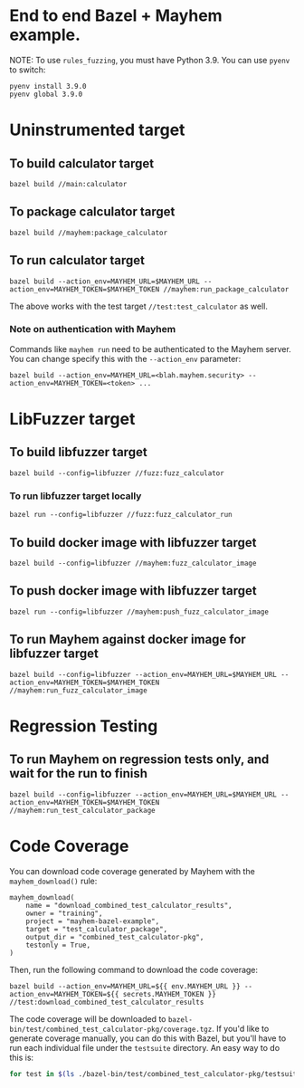 # End to end Bazel + Mayhem example.

NOTE: To use `rules_fuzzing`, you must have Python 3.9. You can use `pyenv` to switch:
```
pyenv install 3.9.0
pyenv global 3.9.0
```

# Uninstrumented target

## To build calculator target

```
bazel build //main:calculator
```

## To package calculator target

```
bazel build //mayhem:package_calculator
```

## To run calculator target

```
bazel build --action_env=MAYHEM_URL=$MAYHEM_URL --action_env=MAYHEM_TOKEN=$MAYHEM_TOKEN //mayhem:run_package_calculator 
```

The above works with the test target `//test:test_calculator` as well.

### Note on authentication with Mayhem

Commands like `mayhem run` need to be authenticated to the Mayhem server. You can change specify this with the `--action_env` parameter: 
```
bazel build --action_env=MAYHEM_URL=<blah.mayhem.security> --action_env=MAYHEM_TOKEN=<token> ...
``` 

# LibFuzzer target

## To build libfuzzer target

```
bazel build --config=libfuzzer //fuzz:fuzz_calculator
```

### To run libfuzzer target locally

```
bazel run --config=libfuzzer //fuzz:fuzz_calculator_run
```

## To build docker image with libfuzzer target

```
bazel build --config=libfuzzer //mayhem:fuzz_calculator_image
```

## To push docker image with libfuzzer target

```
bazel run --config=libfuzzer //mayhem:push_fuzz_calculator_image
```

## To run Mayhem against docker image for libfuzzer target

```
bazel build --config=libfuzzer --action_env=MAYHEM_URL=$MAYHEM_URL --action_env=MAYHEM_TOKEN=$MAYHEM_TOKEN //mayhem:run_fuzz_calculator_image
```

# Regression Testing

## To run Mayhem on regression tests only, and wait for the run to finish

```
bazel build --config=libfuzzer --action_env=MAYHEM_URL=$MAYHEM_URL --action_env=MAYHEM_TOKEN=$MAYHEM_TOKEN //mayhem:run_test_calculator_package
```


# Code Coverage

You can download code coverage generated by Mayhem with the `mayhem_download()` rule:

```
mayhem_download(
    name = "download_combined_test_calculator_results",
    owner = "training",
    project = "mayhem-bazel-example",
    target = "test_calculator_package",
    output_dir = "combined_test_calculator-pkg",
    testonly = True,
)
```

Then, run the following command to download the code coverage:

```
bazel build --action_env=MAYHEM_URL=${{ env.MAYHEM_URL }} --action_env=MAYHEM_TOKEN=${{ secrets.MAYHEM_TOKEN }} //test:download_combined_test_calculator_results
```

The code coverage will be downloaded to `bazel-bin/test/combined_test_calculator-pkg/coverage.tgz`.
If you'd like to generate coverage manually, you can do this with Bazel, but you'll have to run each individual file under the `testsuite` directory. An easy way to do this is:

```bash
for test in $(ls ./bazel-bin/test/combined_test_calculator-pkg/testsuite); do bazel coverage --combined_report=lcov //test:combined_test_calculator --test_arg=test/combined_test_calculator-pkg/testsuite/$test; done
```